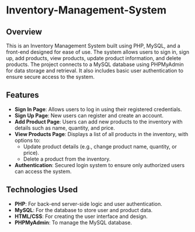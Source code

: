 # Inventory-Management-System

## Overview

This is an Inventory Management System built using PHP, MySQL, and a front-end designed for ease of use. The system allows users to sign in, sign up, add products, view products, update product information, and delete products. The project connects to a MySQL database using PHPMyAdmin for data storage and retrieval. It also includes basic user authentication to ensure secure access to the system.

## Features

- **Sign In Page**: Allows users to log in using their registered credentials.
- **Sign Up Page**: New users can register and create an account.
- **Add Product Page**: Users can add new products to the inventory with details such as name, quantity, and price.
- **View Products Page**: Displays a list of all products in the inventory, with options to:
  - Update product details (e.g., change product name, quantity, or price).
  - Delete a product from the inventory.
- **Authentication**: Secured login system to ensure only authorized users can access the system.

## Technologies Used

- **PHP**: For back-end server-side logic and user authentication.
- **MySQL**: For the database to store user and product data.
- **HTML/CSS**: For creating the user interface and design.
- **PHPMyAdmin**: To manage the MySQL database.
